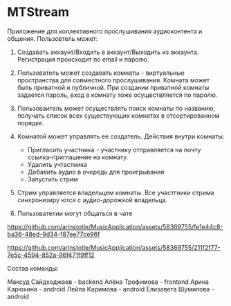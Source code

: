 # MTStream
Приложение для коллективного прослушивания аудиоконтента и общения.
Пользовтель может:

1. Создавать аккаунт/Входить в аккаунт/Выходить из аккаунта.
   Регистрация происходит по email и паролю.

2. Пользователь может создавать комнаты - виртуальные пространства для совместного прослушивания.
   Комната может быть приватной и публичной. При создании приватной комнаты задается пароль, вход в комнату тоже осуществляется по паролю.

3. Пользоваитель может осуществлять поиск комнаты по названию, получать список всех существующих комнатах в отсортированном порядке. 

4. Комнатой может управлять ее создатель. Действия внутри комнаты:
   - Пригласить участника - участнику отправляется на почту ссылка-приглашение на комнату.
   - Удалить учтастника
   - Добавить аудио в очередь для проигрывания
   - Запустить стрим

6. Стрим управляется владельцем комнаты. Все участгники стрима синхронизиру
   ются с аудио-дорожкой владельца.

7. Пользователии могут общаться в чате





https://github.com/arinstotle/MusicApplication/assets/58369755/fe1e44c8-ba36-48ed-9d34-f87ee77ce96f



https://github.com/arinstotle/MusicApplication/assets/58369755/211f2f77-7e5c-4594-852a-96f471f9ff12



Состав команды:

Максуд Сайдходжаев - backend
Алёна Трофимова - frontend
Арина Карюхина - android
Лейла Каримова - android
Елизавета Шумилова - android

